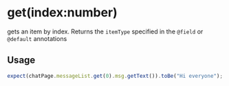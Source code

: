 # get(index:number)
gets an item by index. Returns the `itemType` specified in the `@field` or `@default` annotations

## Usage

```typescript
expect(chatPage.messageList.get(0).msg.getText()).toBe("Hi everyone");
```
